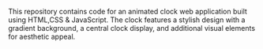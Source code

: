 This repository contains code for an animated clock web application built using HTML,CSS & JavaScript. The clock features a stylish design with a gradient background, a central clock display, and additional visual elements for aesthetic appeal.

